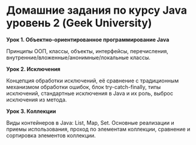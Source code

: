 # Домашние задания по курсу Java уровень 2 (Geek University)

__Урок 1. Объектно-ориентированное
программирование Java__

Принципы ООП, классы, объекты, интерфейсы, перечисления,
внутренние/вложенные/анонимные/локальные классы.

__Урок 2. Исключения__ 

Концепция обработки исключений, её сравнение с
традиционным механизмом обработки ошибок, блок
try-catch-finally, типы исключений, стандартные исключения в
Java и их роль, выброс исключения из метода.

__Урок 3. Коллекции__

Виды контейнеров в Java: List, Map, Set. Основные реализации
и приемы использования, проход по элементам коллекции,
сравнение и сортировка элементов коллекции.

